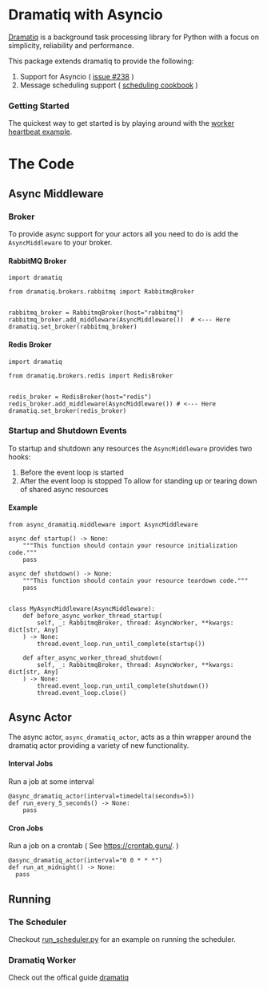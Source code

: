 # Dramatiq with Asyncio
[Dramatiq](https://dramatiq.io/) is a background task processing library for Python with a focus on simplicity, reliability and performance.

This package extends dramatiq to provide the following:
  1. Support for Asyncio ( [issue #238](https://github.com/Bogdanp/dramatiq/issues/238) )
  2. Message scheduling support ( [scheduling cookbook](https://dramatiq.io/cookbook.html#scheduling-messages) )

### Getting Started
The quickest way to get started is by playing around with the [worker heartbeat example](examples/worker_heartbeat/README.md).

# The Code
## Async Middleware
### Broker
To provide async support for your actors all you need to do is add the `AsyncMiddleware` to your broker.
#### RabbitMQ Broker

```
import dramatiq

from dramatiq.brokers.rabbitmq import RabbitmqBroker


rabbitmq_broker = RabbitmqBroker(host="rabbitmq")
rabbitmq_broker.add_middleware(AsyncMiddleware())  # <--- Here
dramatiq.set_broker(rabbitmq_broker)
```

#### Redis Broker

```
import dramatiq

from dramatiq.brokers.redis import RedisBroker


redis_broker = RedisBroker(host="redis")
redis_broker.add_middleware(AsyncMiddleware()) # <--- Here
dramatiq.set_broker(redis_broker)
```

### Startup and Shutdown Events
To startup and shutdown any resources the `AsyncMiddleware` provides two hooks:
1. Before the event loop is started
2. After the event loop is stopped
To allow for standing up or tearing down of shared async resources
#### Example
```
from async_dramatiq.middleware import AsyncMiddleware

async def startup() -> None:
    """This function should contain your resource initialization code."""
    pass

async def shutdown() -> None:
    """This function should contain your resource teardown code."""
    pass


class MyAsyncMiddleware(AsyncMiddleware):
    def before_async_worker_thread_startup(
        self, _: RabbitmqBroker, thread: AsyncWorker, **kwargs: dict[str, Any]
    ) -> None:
        thread.event_loop.run_until_complete(startup())

    def after_async_worker_thread_shutdown(
        self, _: RabbitmqBroker, thread: AsyncWorker, **kwargs: dict[str, Any]
    ) -> None:
        thread.event_loop.run_until_complete(shutdown())
        thread.event_loop.close()
```

## Async Actor
The async actor, `async_dramatiq_actor`,  acts as a thin wrapper around the dramatiq actor providing a variety of new functionality.

#### Interval Jobs
Run a job at some interval
```
@async_dramatiq_actor(interval=timedelta(seconds=5))
def run_every_5_seconds() -> None:
    pass
```

#### Cron Jobs
Run a job on a crontab ( See https://crontab.guru/. )
```
@async_dramatiq_actor(interval="0 0 * * *")
def run_at_midnight() -> None:
  pass
```

## Running
### The Scheduler
Checkout [run_scheduler.py](examples/worker_heartbeat/run_scheduler.py) for an example on running the scheduler.
### Dramatiq Worker
Check out the offical guide [dramatiq](https://dramatiq.io/guide.html#workers)

